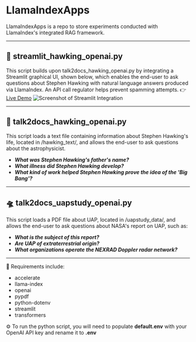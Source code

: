 # LlamaIndexApps
LlamaIndexApps is a repo to store experiments conducted with LlamaIndex's integrated RAG framework.

--------
## :rocket: **streamlit_hawking_openai.py**
This script builds upon talk2docs_hawking_openai.py by integrating a Streamlit graphical UI, shown below, which enables the end-user to
ask questions about Stephen Hawking with natural language answers produced via LlamaIndex. An API call regulator helps prevent spamming
attempts. :point_right:[Live Demo](https://huggingface.co/spaces/PlantBasedTen/Canvas)
![Screenshot of Streamlit Integration](https://github.com/PlantBasedTendies/LlamaIndexApps/assets/86295293/9e9099e1-fb30-40e9-8420-d3ab1ebb3e23)


--------
## :telescope: **talk2docs_hawking_openai.py**
This script loads a text file containing information about Stephen Hawking's life, located in /hawking_text/, and
allows the end-user to ask questions about the astrophysicist.

* ***What was Stephen Hawking's father's name?***
* ***What illness did Stephen Hawking develop?***
* ***What kind of work helped Stephen Hawking prove the idea of the 'Big Bang'?***

--------

## :flying_saucer: **talk2docs_uapstudy_openai.py**
This script loads a PDF file about UAP, located in /uapstudy_data/, and
allows the end-user to ask questions about NASA's report on UAP, such as:

* ***What is the subject of this report?***
* ***Are UAP of extraterrestrial origin?***
* ***What organizations operate the NEXRAD Doppler radar network?***

--------

:wrench: Requirements include:
* accelerate
* llama-index
* openai
* pypdf
* python-dotenv
* streamlit
* transformers

:gear: To run the python script, you will need to populate **default.env** with your OpenAI API key and rename it to **.env**
